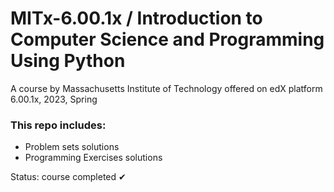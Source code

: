 # MITx-6.00.1x / Introduction to Computer Science and Programming Using Python
A course by Massachusetts Institute of Technology offered on edX platform  
6.00.1x, 2023, Spring  

### This repo includes:
* Problem sets solutions
* Programming Exercises solutions
  
  
Status: course completed ✔
